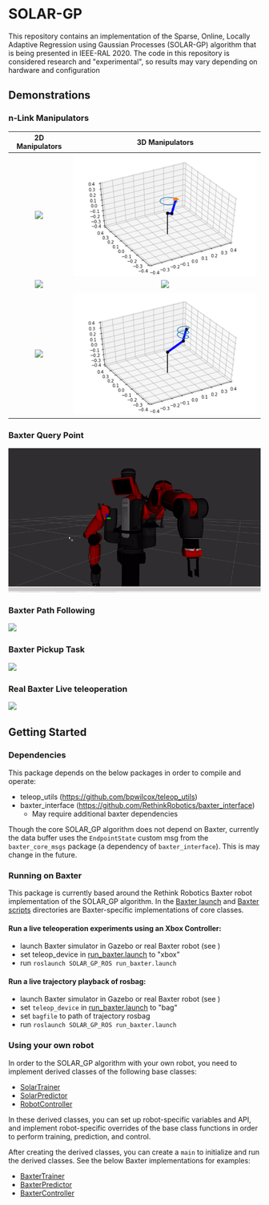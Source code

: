 # SOLAR-GP
This repository contains an implementation of the Sparse, Online, Locally Adaptive Regression using Gaussian Processes (SOLAR-GP) algorithm that is being presented in IEEE-RAL 2020.
The code in this repository is considered research and "experimental", so results may vary depending on hardware and configuration
## Demonstrations

### n-Link Manipulators
2D Manipulators            |  3D Manipulators
:-------------------------:|:-------------------------:
![](https://github.com/bpwilcox/SOLAR-GP/blob/master/graphics/3link_pent.gif)  |  ![](https://github.com/bpwilcox/SOLAR-GP/blob/master/graphics/circle.gif)
![](https://github.com/bpwilcox/SOLAR-GP/blob/master/graphics/4link_spiral.gif)  |  ![](https://github.com/bpwilcox/SOLAR-GP/blob/master/graphics/triangle.gif)
![](https://github.com/bpwilcox/SOLAR-GP/blob/master/graphics/6link_star1.gif)  |  ![](https://github.com/bpwilcox/SOLAR-GP/blob/master/graphics/helix.gif)
### Baxter Query Point
![](https://github.com/bpwilcox/SOLAR-GP/blob/master/graphics/BaxterQuery.gif)

### Baxter Path Following
![](https://github.com/bpwilcox/SOLAR-GP/blob/master/graphics/pathfollow.gif)

### Baxter Pickup Task
![](https://github.com/bpwilcox/SOLAR-GP/blob/master/graphics/BaxterPickup.gif)

### Real Baxter Live teleoperation
![](https://github.com/bpwilcox/SOLAR-GP/blob/master/graphics/BaxterBox.gif)

## Getting Started

### Dependencies
This package depends on the below packages in order to compile and operate:
- teleop_utils (<https://github.com/bpwilcox/teleop_utils>)
- baxter_interface (<https://github.com/RethinkRobotics/baxter_interface>)
  - May require additional baxter dependencies

Though the core SOLAR_GP algorithm does not depend on Baxter, currently the data buffer uses the `EndpointState` custom msg 
from the `baxter_core_msgs` package (a dependency of `baxter_interface`). This is may change in the future.

### Running on Baxter
This package is currently based around the Rethink Robotics Baxter robot implementation of the SOLAR_GP algorithm. In the
[Baxter launch](https://github.com/bpwilcox/SOLAR_GP_ROS/tree/master/launch/baxter) and
[Baxter scripts](https://github.com/bpwilcox/SOLAR_GP_ROS/tree/master/scripts/robot/baxter) directories are Baxter-specific
implementations of core classes.

#### Run a live teleoperation experiments using an Xbox Controller:
- launch Baxter simulator in Gazebo or real Baxter robot (see )
- set teleop_device in [run_baxter.launch](https://github.com/bpwilcox/SOLAR_GP_ROS/blob/master/launch/baxter/run_baxter.launch)
to "xbox"
- run `roslaunch SOLAR_GP_ROS run_baxter.launch`

#### Run a live trajectory playback of rosbag:
- launch Baxter simulator in Gazebo or real Baxter robot (see )
- set `teleop_device` in [run_baxter.launch](https://github.com/bpwilcox/SOLAR_GP_ROS/blob/master/launch/baxter/run_baxter.launch)
to "bag"
- set `bagfile` to path of trajectory rosbag
- run `roslaunch SOLAR_GP_ROS run_baxter.launch`

### Using your own robot
In order to the SOLAR_GP algorithm with your own robot, you need to implement derived classes of the following base classes:
- [SolarTrainer](https://github.com/bpwilcox/SOLAR_GP_ROS/blob/master/scripts/robot_controller.py)
- [SolarPredictor](https://github.com/bpwilcox/SOLAR_GP_ROS/blob/master/scripts/predictor.py)
- [RobotController](https://github.com/bpwilcox/SOLAR_GP_ROS/blob/master/scripts/trainer.py)

In these derived classes, you can set up robot-specific variables and API, and implement robot-specific overrides
of the base class functions in order to perform training, prediction, and control.

After creating the derived classes, you can create a `main` to initialize and run the derived classes. See the below Baxter
implementations for examples:
- [BaxterTrainer](https://github.com/bpwilcox/SOLAR_GP_ROS/blob/master/scripts/robot/baxter/baxter_train.py)
- [BaxterPredictor](https://github.com/bpwilcox/SOLAR_GP_ROS/blob/master/scripts/robot/baxter/baxter_predict_teleop.py)
- [BaxterController](https://github.com/bpwilcox/SOLAR_GP_ROS/blob/master/scripts/robot/baxter/baxter_control.py)

